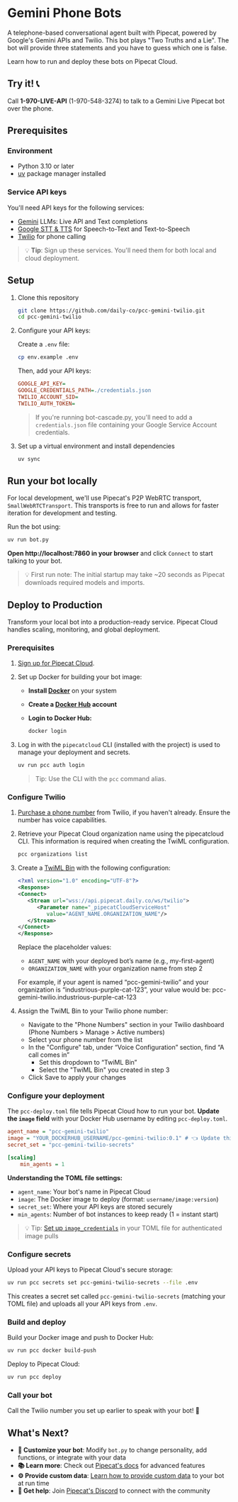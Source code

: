 # Gemini Phone Bots

A telephone-based conversational agent built with Pipecat, powered by Google's Gemini APIs and Twilio. This bot plays "Two Truths and a Lie". The bot will provide three statements and you have to guess which one is false.

Learn how to run and deploy these bots on Pipecat Cloud.

## Try it! 📞

Call **1-970-LIVE-API** (1-970-548-3274) to talk to a Gemini Live Pipecat bot over the phone.

## Prerequisites

### Environment

- Python 3.10 or later
- [uv](https://docs.astral.sh/uv/getting-started/installation/) package manager installed

### Service API keys

You'll need API keys for the following services:

- [Gemini](https://aistudio.google.com/) LLMs: Live API and Text completions
- [Google STT & TTS](https://console.cloud.google.com) for Speech-to-Text and Text-to-Speech
- [Twilio](https://www.twilio.com/try-twilio) for phone calling

> 💡 **Tip**: Sign up these services. You'll need them for both local and cloud deployment.

## Setup

1. Clone this repository

   ```bash
   git clone https://github.com/daily-co/pcc-gemini-twilio.git
   cd pcc-gemini-twilio
   ```

2. Configure your API keys:

   Create a `.env` file:

   ```bash
   cp env.example .env
   ```

   Then, add your API keys:

   ```ini
   GOOGLE_API_KEY=
   GOOGLE_CREDENTIALS_PATH=./credentials.json
   TWILIO_ACCOUNT_SID=
   TWILIO_AUTH_TOKEN=
   ```

   > If you're running bot-cascade.py, you'll need to add a `credentials.json` file containing your Google Service Account credentials.

3. Set up a virtual environment and install dependencies

   ```bash
   uv sync
   ```

## Run your bot locally

For local development, we'll use Pipecat's P2P WebRTC transport, `SmallWebRTCTransport`. This transports is free to run and allows for faster iteration for development and testing.

Run the bot using:

```bash
uv run bot.py
```

**Open http://localhost:7860 in your browser** and click `Connect` to start talking to your bot.

> 💡 First run note: The initial startup may take ~20 seconds as Pipecat downloads required models and imports.

## Deploy to Production

Transform your local bot into a production-ready service. Pipecat Cloud handles scaling, monitoring, and global deployment.

### Prerequisites

1. [Sign up for Pipecat Cloud](https://pipecat.daily.co/sign-up).

2. Set up Docker for building your bot image:

   - **Install [Docker](https://www.docker.com/)** on your system
   - **Create a [Docker Hub](https://hub.docker.com/) account**
   - **Login to Docker Hub:**

     ```bash
     docker login
     ```

3. Log in with the `pipecatcloud` CLI (installed with the project) is used to manage your deployment and secrets.

   ```bash
   uv run pcc auth login
   ```

   > Tip: Use the CLI with the `pcc` command alias.

### Configure Twilio

1. [Purchase a phone number](https://help.twilio.com/articles/223135247-How-to-Search-for-and-Buy-a-Twilio-Phone-Number-from-Console) from Twilio, if you haven't already. Ensure the number has voice capabilities.

2. Retrieve your Pipecat Cloud organization name using the pipecatcloud CLI. This information is required when creating the TwiML configuration.

   ```bash
   pcc organizations list
   ```

3. Create a [TwiML Bin](https://help.twilio.com/articles/360043489573-Getting-started-with-TwiML-Bins) with the following configuration:

   ```xml
   <?xml version="1.0" encoding="UTF-8"?>
   <Response>
   <Connect>
      <Stream url="wss://api.pipecat.daily.co/ws/twilio">
         <Parameter name="_pipecatCloudServiceHost"
            value="AGENT_NAME.ORGANIZATION_NAME"/>
      </Stream>
   </Connect>
   </Response>
   ```

   Replace the placeholder values:

   - `AGENT_NAME` with your deployed bot’s name (e.g., my-first-agent)
   - `ORGANIZATION_NAME` with your organization name from step 2

   For example, if your agent is named “pcc-gemini-twilio” and your organization is “industrious-purple-cat-123”, your value would be: pcc-gemini-twilio.industrious-purple-cat-123

4. Assign the TwiML Bin to your Twilio phone number:

   - Navigate to the "Phone Numbers" section in your Twilio dashboard (Phone Numbers > Manage > Active numbers)
   - Select your phone number from the list
   - In the "Configure" tab, under “Voice Configuration” section, find “A call comes in”
     - Set this dropdown to “TwiML Bin”
     - Select the "TwiML Bin" you created in step 3
   - Click Save to apply your changes

### Configure your deployment

The `pcc-deploy.toml` file tells Pipecat Cloud how to run your bot. **Update the `image` field** with your Docker Hub username by editing `pcc-deploy.toml`.

```ini
agent_name = "pcc-gemini-twilio"
image = "YOUR_DOCKERHUB_USERNAME/pcc-gemini-twilio:0.1" # 👈 Update this line
secret_set = "pcc-gemini-twilio-secrets"

[scaling]
	min_agents = 1
```

**Understanding the TOML file settings:**

- `agent_name`: Your bot's name in Pipecat Cloud
- `image`: The Docker image to deploy (format: `username/image:version`)
- `secret_set`: Where your API keys are stored securely
- `min_agents`: Number of bot instances to keep ready (1 = instant start)

> 💡 Tip: [Set up `image_credentials`](https://docs.pipecat.ai/deployment/pipecat-cloud/fundamentals/secrets#image-pull-secrets) in your TOML file for authenticated image pulls

### Configure secrets

Upload your API keys to Pipecat Cloud's secure storage:

```bash
uv run pcc secrets set pcc-gemini-twilio-secrets --file .env
```

This creates a secret set called `pcc-gemini-twilio-secrets` (matching your TOML file) and uploads all your API keys from `.env`.

### Build and deploy

Build your Docker image and push to Docker Hub:

```bash
uv run pcc docker build-push
```

Deploy to Pipecat Cloud:

```bash
uv run pcc deploy
```

### Call your bot

Call the Twilio number you set up earlier to speak with your bot! 🚀

## What's Next?

- **🔧 Customize your bot**: Modify `bot.py` to change personality, add functions, or integrate with your data
- **📚 Learn more**: Check out [Pipecat's docs](https://docs.pipecat.ai/) for advanced features
- **⚙️ Provide custom data**: [Learn how to provide custom data](https://docs.pipecat.ai/guides/telephony/twilio-websockets#custom-parameters-with-twiml) to your bot at run time
- **💬 Get help**: Join [Pipecat's Discord](https://discord.gg/pipecat) to connect with the community

